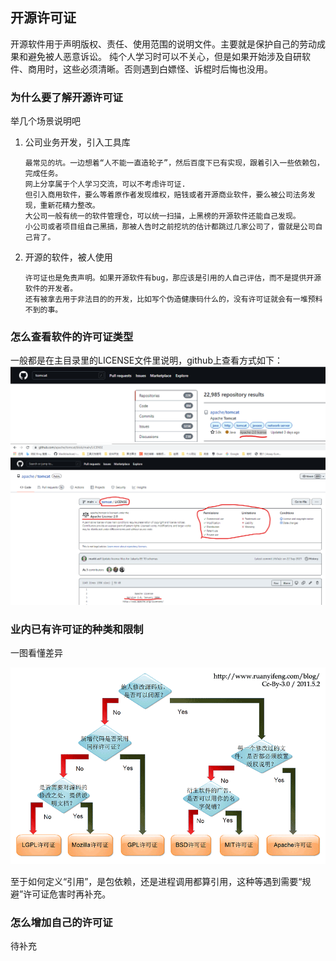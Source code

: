 ## 开源许可证
开源软件用于声明版权、责任、使用范围的说明文件。主要就是保护自己的劳动成果和避免被人恶意诉讼。
纯个人学习时可以不关心，但是如果开始涉及自研软件、商用时，这些必须清晰。否则遇到白嫖怪、诉棍时后悔也没用。
### 为什么要了解开源许可证
举几个场景说明吧
1. 公司业务开发，引入工具库
    ~~~
    最常见的坑。一边想着“人不能一直造轮子”，然后百度下已有实现，跟着引入一些依赖包，完成任务。
    网上分享属于个人学习交流，可以不考虑许可证.
    但引入商用软件，要么等着原作者发现维权，赔钱或者开源商业软件，要么被公司法务发现，重新花精力整改。
    大公司一般有统一的软件管理仓，可以统一扫描，上黑榜的开源软件还能自己发现。
    小公司或者项目组自己黑搞，那被人告时之前挖坑的估计都跳过几家公司了，雷就是公司自己背了。
    ~~~
2. 开源的软件，被人使用
    ~~~
    许可证也是免责声明。如果开源软件有bug，那应该是引用的人自己评估，而不是提供开源软件的开发者。
    还有被拿去用于非法目的的开发，比如写个伪造健康码什么的，没有许可证就会有一堆预料不到的事。
    ~~~
### 怎么查看软件的许可证类型
一般都是在主目录里的LICENSE文件里说明，github上查看方式如下：
![搜索](./pic/license_1.png)
![git库](./pic/license_2.png)

### 业内已有许可证的种类和限制
一图看懂差异

![许可证差异](./pic/license.png)

至于如何定义“引用”，是包依赖，还是进程调用都算引用，这种等遇到需要“规避”许可证危害时再补充。

### 怎么增加自己的许可证
待补充

